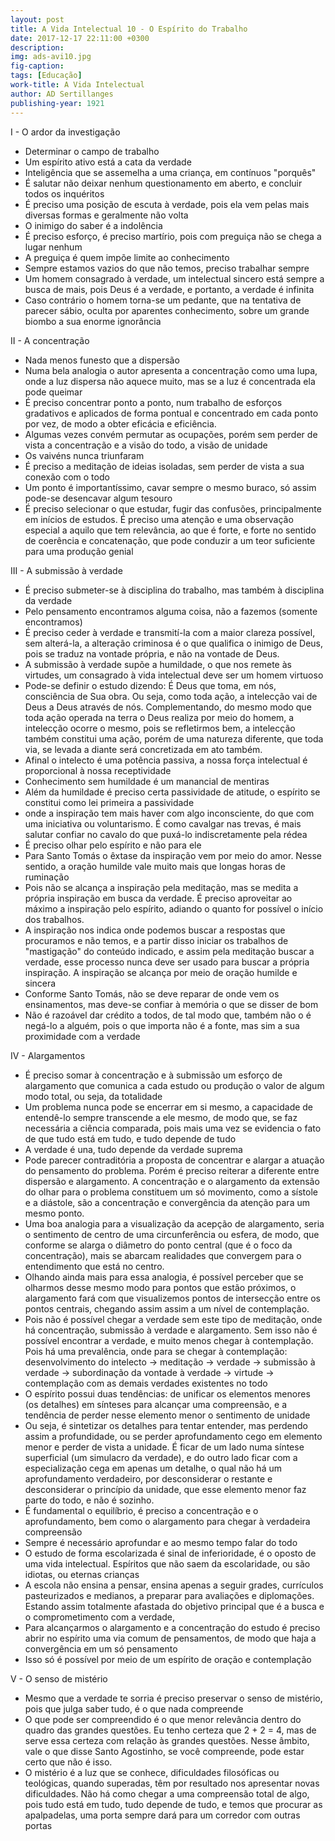 ```yaml
---
layout: post
title: A Vida Intelectual 10 - O Espírito do Trabalho
date: 2017-12-17 22:11:00 +0300
description: 
img: ads-avi10.jpg
fig-caption: 
tags: [Educação]
work-title: A Vida Intelectual
author: AD Sertillanges
publishing-year: 1921
---
```


I - O ardor da investigação

* Determinar o campo de trabalho
* Um espírito ativo está a cata da verdade
* Inteligência que se assemelha a uma criança, em contínuos "porquês"
* É salutar não deixar nenhum questionamento em aberto, e concluir todos os inquéritos
* É preciso uma posição de escuta à verdade, pois ela vem pelas mais diversas formas e geralmente não volta
* O inimigo do saber é a indolência
* É preciso esforço, é preciso martírio, pois com preguiça não se chega a lugar nenhum
* A preguiça é quem impõe limite ao conhecimento
* Sempre estamos vazios do que não temos, preciso trabalhar sempre
* Um homem consagrado à verdade, um intelectual sincero está sempre a busca de mais, pois Deus é a verdade, e portanto, a verdade é infinita
* Caso contrário o homem torna-se um pedante, que na tentativa de parecer sábio, oculta por aparentes conhecimento, sobre um grande biombo a sua enorme ignorância

II - A concentração

* Nada menos funesto que a dispersão
* Numa bela analogia o autor apresenta a concentração como uma lupa, onde a luz dispersa não aquece muito, mas se a luz é concentrada ela pode queimar
* É preciso concentrar ponto a ponto, num trabalho de esforços gradativos e aplicados de forma pontual e concentrado em cada ponto por vez, de modo a obter eficácia e eficiência.
* Algumas vezes convém permutar as ocupações, porém sem perder de vista a concentração e a visão do todo, a visão de unidade
* Os vaivéns nunca triunfaram
* É preciso a meditação de ideias isoladas, sem perder de vista a sua conexão com o todo
* Um ponto é importantíssimo, cavar sempre o mesmo buraco, só assim pode-se desencavar algum tesouro
* É preciso selecionar o que estudar, fugir das confusões, principalmente em inícios de estudos. É preciso uma atenção e uma observação especial a aquilo que tem relevância, ao que é forte, e forte no sentido de coerência e concatenação, que pode conduzir a um teor suficiente para uma produção genial

III - A submissão à verdade

* É preciso submeter-se à disciplina do trabalho, mas também à disciplina da verdade
* Pelo pensamento encontramos alguma coisa, não a fazemos (somente encontramos)
* É preciso ceder à verdade e transmití-la com a maior clareza possível, sem alterá-la, a alteração criminosa é o que qualifica o inimigo de Deus, pois se traduz na vontade própria, e não na vontade de Deus.
* A submissão à verdade supõe a humildade, o que nos remete às virtudes, um consagrado à vida intelectual deve ser um homem virtuoso
* Pode-se definir o estudo dizendo: É Deus que toma, em nós, consciência de Sua obra. Ou seja, como toda ação, a intelecção vai de Deus a Deus através de nós. Complementando, do mesmo modo que toda ação operada na terra o Deus realiza por meio do homem, a intelecção ocorre o mesmo, pois se refletirmos bem, a intelecção também constitui uma ação, porém de uma natureza diferente, que toda via, se levada a diante será concretizada em ato também.
* Afinal o intelecto é uma potência passiva, a nossa força intelectual é proporcional à nossa receptividade
* Conhecimento sem humildade é um manancial de mentiras
* Além da humildade é preciso certa passividade de atitude, o espírito se constitui como lei primeira a passividade
* onde a inspiração tem mais haver com algo inconsciente, do que com uma iniciativa ou voluntarismo. É como cavalgar nas trevas, é mais salutar confiar no cavalo do que puxá-lo indiscretamente pela rédea
* É preciso olhar pelo espírito e não para ele
* Para Santo Tomás o êxtase da inspiração vem por meio do amor. Nesse sentido, a oração humilde vale muito mais que longas horas de ruminação
* Pois não se alcança a inspiração pela meditação, mas se medita a própria inspiração em busca da verdade. É preciso aproveitar ao máximo a inspiração pelo espírito, adiando o quanto for possível o início dos trabalhos.
* A inspiração nos indica onde podemos buscar a respostas que procuramos e não temos, e a partir disso iniciar os trabalhos de "mastigação" do conteúdo indicado, e assim pela meditação buscar a verdade, esse processo nunca deve ser usado para buscar a própria inspiração. A inspiração se alcança por meio de oração humilde e sincera
* Conforme Santo Tomás, não se deve reparar de onde vem os ensinamentos, mas deve-se confiar à memória o que se disser de bom 
* Não é razoável dar crédito a todos, de tal modo que, também não o é negá-lo a alguém, pois o que importa não é a fonte, mas sim a sua proximidade com a verdade

IV - Alargamentos

* É preciso somar à concentração e à submissão um esforço de alargamento que comunica a cada estudo ou produção o valor de algum modo total, ou seja, da totalidade
* Um problema nunca pode se encerrar em si mesmo, a capacidade de entendê-lo sempre transcende a ele mesmo, de modo que, se faz necessária a ciência comparada, pois mais uma vez se evidencia o fato de que tudo está em tudo, e tudo depende de tudo
* A verdade é una, tudo depende da verdade suprema
* Pode parecer contraditória a proposta de concentrar e alargar a atuação do pensamento do problema. Porém é preciso reiterar a diferente entre dispersão e alargamento. A concentração e o alargamento da extensão do olhar para o problema constituem um só movimento, como a sístole e a diástole, são a concentração e convergência da atenção para um mesmo ponto.
* Uma boa analogia para a visualização da acepção de alargamento, seria o sentimento de centro de uma circunferência ou esfera, de modo, que conforme se alarga o diâmetro do ponto central (que é o foco da concentração), mais se abarcam realidades que convergem para o entendimento que está no centro.
* Olhando ainda mais para essa analogia, é possível perceber que se olharmos desse mesmo modo para pontos que estão próximos, o alargamento fará com que visualizemos pontos de intersecção entre os pontos centrais, chegando assim assim a um nível de contemplação.
* Pois não é possível chegar a verdade sem este tipo de meditação, onde há concentração, submissão à verdade e alargamento. Sem isso não é possível encontrar a verdade, e muito menos chegar à contemplação. Pois há uma prevalência, onde para se chegar à contemplação: desenvolvimento do intelecto -> meditação -> verdade -> submissão à verdade -> subordinação da vontade à verdade ->  virtude -> contemplação com as demais verdades existentes no todo
* O espírito possui duas tendências: de unificar os elementos menores (os detalhes) em sínteses para alcançar uma compreensão,  e a tendência de perder nesse elemento menor o sentimento de unidade
* Ou seja, é sintetizar os detalhes para tentar entender, mas perdendo assim a profundidade, ou se perder aprofundamento cego em elemento menor e perder de vista a unidade. É ficar de um lado numa síntese superficial (um simulacro da verdade), e do outro lado ficar com a especialização cega em apenas um detalhe, o qual não há um aprofundamento verdadeiro, por desconsiderar o restante e desconsiderar o princípio da unidade, que esse elemento menor faz parte do todo, e não é sozinho.
* É fundamental o equilíbrio, é preciso a concentração e o aprofundamento, bem como o alargamento para chegar à verdadeira compreensão
* Sempre é necessário aprofundar e ao mesmo tempo falar do todo
* O estudo de forma escolarizada é sinal de inferioridade, é o oposto de uma vida intelectual. Espíritos que não saem da escolaridade, ou são idiotas, ou eternas crianças
* A escola não ensina a pensar, ensina apenas a seguir grades, currículos pasteurizados e medianos, a preparar para avaliações e diplomações. Estando assim totalmente afastada do objetivo principal que é a busca e o comprometimento com a verdade, 
* Para alcançarmos o alargamento e a concentração do estudo é preciso abrir no espírito uma via comum de pensamentos, de modo que haja a convergência em um só pensamento
* Isso só é possível por meio de um espírito de oração e contemplação

V - O senso de mistério

* Mesmo que a verdade te sorria é preciso preservar o senso de mistério, pois que julga saber tudo, é o que nada compreende
* O que pode ser compreendido é o que menor relevância dentro do quadro das grandes questões. Eu tenho certeza que 2 + 2 = 4, mas de serve essa certeza com relação às grandes questões. Nesse âmbito, vale o que disse Santo Agostinho, se você compreende, pode estar certo que não é isso.
* O mistério é a luz que se conhece, dificuldades filosóficas ou teológicas, quando superadas, têm por resultado nos apresentar novas dificuldades. Não há como chegar a uma compreensão total de algo, pois tudo está em tudo, tudo depende de tudo, e temos que procurar as apalpadelas, uma porta sempre dará para um corredor com outras portas
